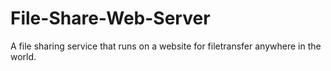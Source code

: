 # File-Share-Web-Server
A file sharing service that runs on a website for filetransfer anywhere in the world.
